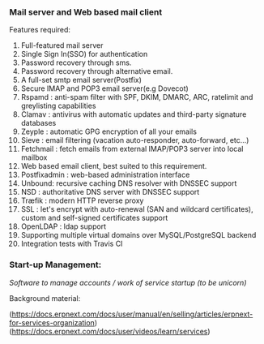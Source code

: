 ### Mail server and Web based mail client 

Features required:
1. Full-featured mail server
2. Single Sign In(SSO) for authentication
3. Password recovery through sms.
4. Password recovery through alternative email.
5. A full-set smtp email server(Postfix)
6. Secure IMAP and POP3 email server(e.g Dovecot)
7. Rspamd : anti-spam filter with SPF, DKIM, DMARC, ARC, ratelimit and greylisting capabilities
8. Clamav : antivirus with automatic updates and third-party signature databases
9. Zeyple : automatic GPG encryption of all your emails
10. Sieve : email filtering (vacation auto-responder, auto-forward, etc...)
11. Fetchmail : fetch emails from external IMAP/POP3 server into local mailbox
12. Web based email client, best suited to this requirement.
13. Postfixadmin : web-based administration interface
14. Unbound: recursive caching DNS resolver with DNSSEC support
15. NSD : authoritative DNS server with DNSSEC support
16. Træfik : modern HTTP reverse proxy
17. SSL : let's encrypt with auto-renewal (SAN and wildcard certificates), custom and self-signed certificates support
18. OpenLDAP :  ldap support 
19. Supporting multiple virtual domains over MySQL/PostgreSQL backend
20. Integration tests with Travis CI



### Start-up Management:
 
*Software to manage accounts / work of service startup (to be unicorn)*

Background material:

(https://docs.erpnext.com/docs/user/manual/en/selling/articles/erpnext-for-services-organization)
(https://docs.erpnext.com/docs/user/videos/learn/services)

